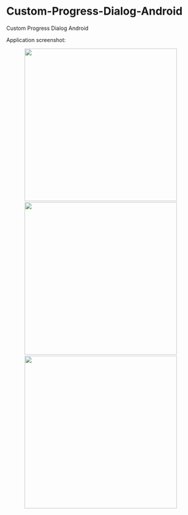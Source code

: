 Custom-Progress-Dialog-Android
==============================

Custom Progress Dialog Android

Application screenshot:

<center>
<img src="https://github.com/ManolescuSebastian/Custom-Progress-Dialog-Android/blob/master/screenshots/screen_shot1.png" height="400px" />&nbsp;&nbsp;
<img src="https://github.com/ManolescuSebastian/Custom-Progress-Dialog-Android/blob/master/screenshots/screen_shot2.png" height="400px" />&nbsp;&nbsp;
<img src="https://github.com/ManolescuSebastian/Custom-Progress-Dialog-Android/blob/master/screenshots/screen_shot3.png" height="400px" />&nbsp;&nbsp;
</center>

